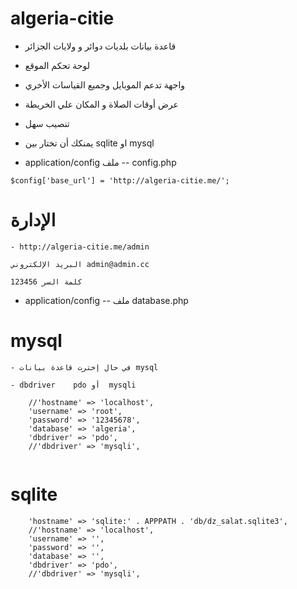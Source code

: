 # algeria-citie

 - قاعدة بيانات بلديات دوائر و ولايات الجزائر
 - لوحة تحكم الموقع
 - واجهة تدعم الموبايل وجميع القياسات الأخري
 - عرض أوقات الصلاة و المكان علي الخريطة 
 - تنصيب سهل 
 - يمنكك أن تختار بين  sqlite او mysql
 
- application/config   ملف   -- config.php
```
$config['base_url'] = 'http://algeria-citie.me/';

```

# الإدارة
```
- http://algeria-citie.me/admin

البريد الإلكتروني admin@admin.cc

كلمة السر 123456
```
- application/config    --  ملف database.php

# mysql
```
- في حال إخترت قاعدة بيانات mysql 

- dbdriver    pdo أو  mysqli 
```

```
	//'hostname' => 'localhost',
	'username' => 'root',
	'password' => '12345678',
	'database' => 'algeria',
	'dbdriver' => 'pdo',
	//'dbdriver' => 'mysqli',
	
```

# sqlite

```
	'hostname' => 'sqlite:' . APPPATH . 'db/dz_salat.sqlite3',
	//'hostname' => 'localhost',
	'username' => '',
	'password' => '',
	'database' => '',
	'dbdriver' => 'pdo',
	//'dbdriver' => 'mysqli',
	
```